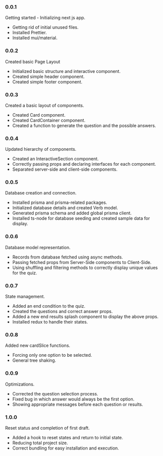 ### 0.0.1

Getting started - Initializing next js app.

- Getting rid of initial unused files.
- Installed Prettier.
- Installed mui/material.

### 0.0.2

Created basic Page Layout

- Initialized basic structure and interactive component.
- Created simple header component.
- Created simple footer component.

### 0.0.3

Created a basic layout of components.

- Created Card component.
- Created CardContainer component.
- Created a function to generate the question and the possible answers.

### 0.0.4

Updated hierarchy of components.

- Created an InteractiveSection component.
- Correctly passing props and declaring interfaces for each component.
- Separated server-side and client-side components.

### 0.0.5

Database creation and connection.

- Installed prisma and prisma-related packages.
- Initialized database details and created Verb model.
- Generated prisma schema and added global prisma client.
- Installed ts-node for database seeding and created sample data for display.

### 0.0.6

Database model representation.

- Records from database fetched using async methods.
- Passing fetched props from Server-Side components to Client-Side.
- Using shuffling and filtering methods to correctly display unique values for
  the quiz.

### 0.0.7

State management.

- Added an end condition to the quiz.
- Created the questions and correct answer props.
- Added a new end results splash component to display the above props.
- Installed redux to handle their states.

### 0.0.8

Added new cardSlice functions.

- Forcing only one option to be selected.
- General tree shaking.

### 0.0.9

Optimizations.

- Corrected the question selection process.
- Fixed bug in which answer would always be the first option.
- Showing appropriate messages before each question or results.

### 1.0.0

Reset status and completion of first draft.

- Added a hook to reset states and return to initial state.
- Reducing total project size.
- Correct bundling for easy installation and execution.
